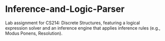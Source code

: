 # Inference-and-Logic-Parser
Lab assignment for CS214: Discrete Structures, featuring a logical expression solver and an inference engine that applies inference rules (e.g., Modus Ponens, Resolution).
